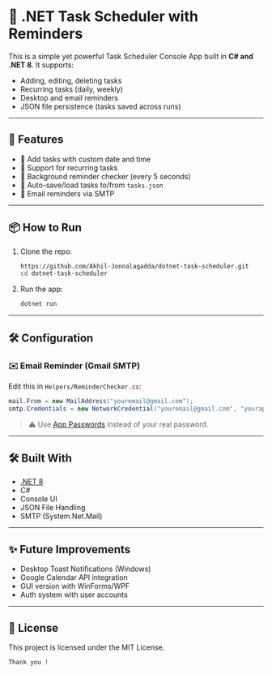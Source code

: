 
# 📅 .NET Task Scheduler with Reminders

This is a simple yet powerful Task Scheduler Console App built in **C# and .NET 8**. It supports:

- Adding, editing, deleting tasks
- Recurring tasks (daily, weekly)
- Desktop and email reminders
- JSON file persistence (tasks saved across runs)

---

## 🚀 Features

- 📝 Add tasks with custom date and time
- 🔁 Support for recurring tasks
- 🧠 Background reminder checker (every 5 seconds)
- 💾 Auto-save/load tasks to/from `tasks.json`
- 📨 Email reminders via SMTP

---
## 📦 How to Run

1. Clone the repo:
   ```bash
   https://github.com/Akhil-Jonnalagadda/dotnet-task-scheduler.git
   cd dotnet-task-scheduler
   

2. Run the app:
   ```bash
   dotnet run
   ```

---

## 🛠️ Configuration

### ✉️ Email Reminder (Gmail SMTP)

Edit this in `Helpers/ReminderChecker.cs`:

```csharp
mail.From = new MailAddress("youremail@gmail.com");
smtp.Credentials = new NetworkCredential("youremail@gmail.com", "yourapppassword");
```

> ⚠️ Use [App Passwords](https://support.google.com/accounts/answer/185833?hl=en) instead of your real password.

---

## 🛠️ Built With

- [.NET 8](https://dotnet.microsoft.com/en-us/download)
- C#
- Console UI
- JSON File Handling
- SMTP (System.Net.Mail)

---

## ✨ Future Improvements

- Desktop Toast Notifications (Windows)
- Google Calendar API integration
- GUI version with WinForms/WPF
- Auth system with user accounts

---

## 📄 License

This project is licensed under the MIT License.
```
Thank you !
